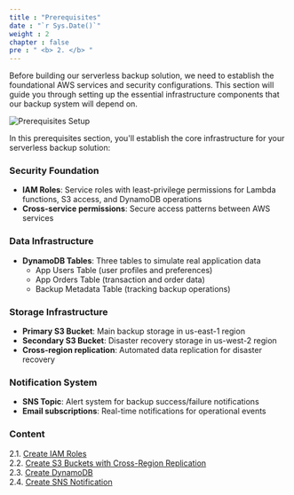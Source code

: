```yaml
---
title : "Prerequisites"
date : "`r Sys.Date()`"
weight : 2
chapter : false
pre : " <b> 2. </b> "
---
```


Before building our serverless backup solution, we need to establish the foundational AWS services and security configurations. This section will guide you through setting up the essential infrastructure components that our backup system will depend on.

![Prerequisites Setup](/FCJ-Workshop/images/2.prerequisite/001-setup.png)

In this prerequisites section, you'll establish the core infrastructure for your serverless backup solution:

### Security Foundation
- **IAM Roles**: Service roles with least-privilege permissions for Lambda functions, S3 access, and DynamoDB operations
- **Cross-service permissions**: Secure access patterns between AWS services

### Data Infrastructure  
- **DynamoDB Tables**: Three tables to simulate real application data
  - App Users Table (user profiles and preferences)
  - App Orders Table (transaction and order data)
  - Backup Metadata Table (tracking backup operations)

### Storage Infrastructure
- **Primary S3 Bucket**: Main backup storage in us-east-1 region
- **Secondary S3 Bucket**: Disaster recovery storage in us-west-2 region
- **Cross-region replication**: Automated data replication for disaster recovery

### Notification System
- **SNS Topic**: Alert system for backup success/failure notifications
- **Email subscriptions**: Real-time notifications for operational events

### Content
2.1. [Create IAM Roles](2.1-roles/) \
2.2. [Create S3 Buckets with Cross-Region Replication](2.2-creates3bucket/) \
2.3. [Create DynamoDB](2.3-createdynamodb/) \
2.4. [Create SNS Notification](2.4-createsns/) 
